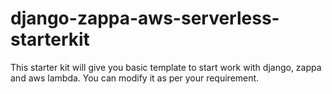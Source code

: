 # django-zappa-aws-serverless-starterkit
This starter kit will give you basic template to start work with django, zappa and aws lambda. You can modify it as per your requirement.
